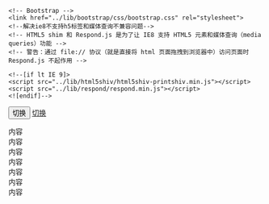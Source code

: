 <!DOCTYPE html>
<!--文档声明-->
<html lang="zh-CN">
<head>
    <!--文档编码声明-->
    <meta charset="utf-8">
    <!--要求当前浏览器使用最高版本来渲染-->
    <meta http-equiv="X-UA-Compatible" content="IE=edge">
    <!--视口的设置：视口宽度和设备一致，缩放比列和pc端一致，用户不能自行缩放-->
    <meta name="viewport" content="width=device-width, initial-scale=1 user-scalable=0">
    <!-- 上述3个meta标签*必须*放在最前面，任何其他内容都*必须*跟随其后！ -->
    <!--优先显示编码 最新内核 流式布局自适应，优先加载和浏览器解释-->
    <title>Bootstrap 101 Template</title>

    <!-- Bootstrap -->
    <link href="../lib/bootstrap/css/bootstrap.css" rel="stylesheet">
    <!--解决ie8不支持h5标签和媒体查询不兼容问题-->
    <!-- HTML5 shim 和 Respond.js 是为了让 IE8 支持 HTML5 元素和媒体查询（media queries）功能 -->
    <!-- 警告：通过 file:// 协议（就是直接将 html 页面拖拽到浏览器中）访问页面时 Respond.js 不起作用 -->

    <!--[if lt IE 9]>
    <script src="../lib/html5shiv/html5shiv-printshiv.min.js"></script>
    <script src="../lib/respond/respond.min.js"></script>
    <![endif]-->
</head>
<body>

<button data-toggle="collapse" data-target=".box">切换</button>
<a href=".box" data-toggle="collapse">切换</a>
<div class="box">
    内容<br>
    内容<br>
    内容<br>
    内容<br>
    内容<br>
    内容<br>
    内容<br>
</div>










<!-- jQuery (Bootstrap 的所有 JavaScript 插件都依赖 jQuery，所以必须放在前边) -->
<script src="../lib/jquery/jquery.min.js"></script>
<!-- 加载 Bootstrap 的所有 JavaScript 插件。你也可以根据需要只加载单个插件。 -->
<script src="../lib/bootstrap/js/bootstrap.min.js"></script>
</body>
</html>